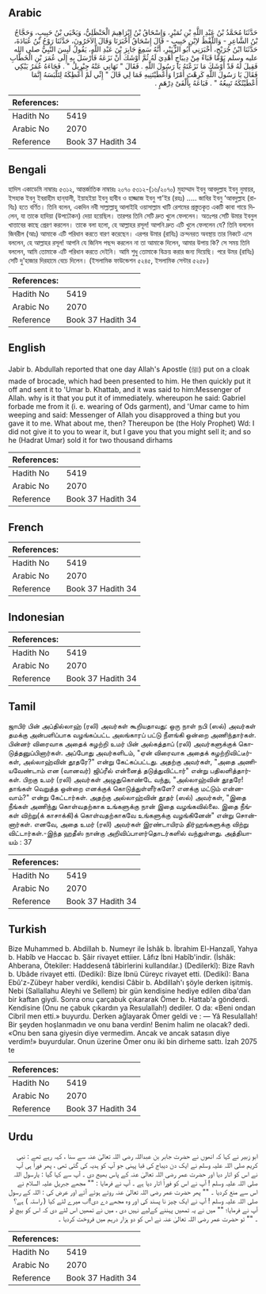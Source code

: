 ## Arabic


<div dir="rtl" lang="ar" style={{fontSize:'larger',backgroundColor:'#f8f9fa',padding:20}}>
حَدَّثَنَا مُحَمَّدُ بْنُ عَبْدِ اللَّهِ بْنِ نُمَيْرٍ، وَإِسْحَاقُ بْنُ إِبْرَاهِيمَ الْحَنْظَلِيُّ، وَيَحْيَى بْنُ حَبِيبٍ، وَحَجَّاجُ بْنُ الشَّاعِرِ - وَاللَّفْظُ لاِبْنِ حَبِيبٍ - قَالَ إِسْحَاقُ أَخْبَرَنَا وَقَالَ الآخَرُونَ، حَدَّثَنَا رَوْحُ بْنُ عُبَادَةَ، حَدَّثَنَا ابْنُ جُرَيْجٍ، أَخْبَرَنِي أَبُو الزُّبَيْرِ، أَنَّهُ سَمِعَ جَابِرَ بْنَ عَبْدِ اللَّهِ، يَقُولُ لَبِسَ النَّبِيُّ صلى الله عليه وسلم يَوْمًا قَبَاءً مِنْ دِيبَاجٍ أُهْدِيَ لَهُ ثُمَّ أَوْشَكَ أَنْ نَزَعَهُ فَأَرْسَلَ بِهِ إِلَى عُمَرَ بْنِ الْخَطَّابِ فَقِيلَ لَهُ قَدْ أَوْشَكَ مَا نَزَعْتَهُ يَا رَسُولَ اللَّهِ ‏.‏ فَقَالَ ‏"‏ نَهَانِي عَنْهُ جِبْرِيلُ ‏"‏ ‏.‏ فَجَاءَهُ عُمَرُ يَبْكِي فَقَالَ يَا رَسُولَ اللَّهِ كَرِهْتَ أَمْرًا وَأَعْطَيْتَنِيهِ فَمَا لِي قَالَ ‏"‏ إِنِّي لَمْ أُعْطِكَهُ لِتَلْبَسَهُ إِنَّمَا أَعْطَيْتُكَهُ تَبِيعُهُ ‏"‏ ‏.‏ فَبَاعَهُ بِأَلْفَىْ دِرْهَمٍ ‏.‏
</div>
<div style={{backgroundColor:'#f8f9fa',padding:20, marginBottom: 10}}><table> <thead> <tr> <th>References:</th> <th></th> </tr> </thead> <tbody><tr><td>Hadith No</td><td>5419</td></tr><tr><td>Arabic No</td><td>2070</td></tr><tr><td>Reference</td><td>Book 37 Hadith 34</td></tr></tbody></table></div>

## Bengali


<div dir="ltr" lang="bn" style={{fontSize:'larger',backgroundColor:'#f8f9fa',padding:20}}>
হাদিস একাডেমি নাম্বারঃ ৫৩১২, আন্তর্জাতিক নাম্বারঃ ২০৭০ ৫৩১২-(১৬/২০৭০) মুহাম্মাদ ইবনু আবদুল্লাহ ইবনু নুমায়র, ইসহাক ইবনু ইবরাহীম হান্‌যালী, ইয়াহইয়া ইবনু হাবীব ও হাজ্জাজ ইবনু শা'ইর (রহঃ) ..... জাবির ইবনু ‘আবদুল্লাহ (রাযিঃ) হতে বর্ণিত। তিনি বলেন, একদিন নবী সাল্লাল্লাহু আলাইহি ওয়াসাল্লাম খাটি রেশমের প্রস্তুতকৃত একটি কাবা গায়ে দিলেন, যা তাকে হাদিয়া (উপঢৌকন) দেয়া হয়েছিল। তারপর তিনি সেটি দ্রুত খুলে ফেললেন। অতঃপর সেটি উমার ইবনুল খাত্তাবের কাছে প্রেরণ করলেন। তাকে বলা হলো, হে আল্লাহর রসূল! আপনি দ্রুত এটি খুলে ফেললেন যে? তিনি বললেন জিবরীল (আঃ) আমাকে এটি পরিধান করতে বারণ করেছেন। এরপর উমার (রাযিঃ) ক্ৰন্দনরত অবস্থায় তার নিকটে এসে বললেন, হে আল্লাহর রসূল! আপনি যে জিনিস পছন্দ করলেন না তা আমাকে দিলেন, আমার উপায় কি? সে সময় তিনি বললেন, আমি তোমাকে এটি পরিধান করতে দেইনি। আমি শুধু তোমাকে বিক্রয় করার জন্য দিয়েছি। পরে উমর (রাযিঃ) সেটি দু'হাজার দিরহামে বেচে দিলেন। (ইসলামিক ফাউন্ডেশন ৫২৪৫, ইসলামিক সেন্টার ৫২৫৮)
</div>
<div style={{backgroundColor:'#f8f9fa',padding:20, marginBottom: 10}}><table> <thead> <tr> <th>References:</th> <th></th> </tr> </thead> <tbody><tr><td>Hadith No</td><td>5419</td></tr><tr><td>Arabic No</td><td>2070</td></tr><tr><td>Reference</td><td>Book 37 Hadith 34</td></tr></tbody></table></div>

## English


<div dir="ltr" lang="en" style={{fontSize:'larger',backgroundColor:'#f8f9fa',padding:20}}>
Jabir b. Abdullah reported that one day Allah's Apostle (ﷺ) put on a cloak made of brocade, which had been presented to him. He then quickly put it off and sent it to 'Umar b. Khattab, and it was said to him:Messenger of Allah. why is it that you put it of immediately. whereupon he said: Gabriel forbade me from it (i. e. wearing of Ods garment), and 'Umar came to him weeping and said: Messenger of Allah you disapproved a thing but you gave it to me. What about me, then? Thereupon be (the Holy Prophet) Wd: I did not give it to you to wear it, but I gave you that you might sell it; and so he (Hadrat Umar) sold it for two thousand dirhams
</div>
<div style={{backgroundColor:'#f8f9fa',padding:20, marginBottom: 10}}><table> <thead> <tr> <th>References:</th> <th></th> </tr> </thead> <tbody><tr><td>Hadith No</td><td>5419</td></tr><tr><td>Arabic No</td><td>2070</td></tr><tr><td>Reference</td><td>Book 37 Hadith 34</td></tr></tbody></table></div>

## French


<div dir="ltr" lang="fr" style={{fontSize:'larger',backgroundColor:'#f8f9fa',padding:20}}>

</div>
<div style={{backgroundColor:'#f8f9fa',padding:20, marginBottom: 10}}><table> <thead> <tr> <th>References:</th> <th></th> </tr> </thead> <tbody><tr><td>Hadith No</td><td>5419</td></tr><tr><td>Arabic No</td><td>2070</td></tr><tr><td>Reference</td><td>Book 37 Hadith 34</td></tr></tbody></table></div>

## Indonesian


<div dir="ltr" lang="id" style={{fontSize:'larger',backgroundColor:'#f8f9fa',padding:20}}>

</div>
<div style={{backgroundColor:'#f8f9fa',padding:20, marginBottom: 10}}><table> <thead> <tr> <th>References:</th> <th></th> </tr> </thead> <tbody><tr><td>Hadith No</td><td>5419</td></tr><tr><td>Arabic No</td><td>2070</td></tr><tr><td>Reference</td><td>Book 37 Hadith 34</td></tr></tbody></table></div>

## Tamil


<div dir="ltr" lang="ta" style={{fontSize:'larger',backgroundColor:'#f8f9fa',padding:20}}>
ஜாபிர் பின் அப்தில்லாஹ் (ரலி) அவர்கள் கூறியதாவது: ஒரு நாள் நபி (ஸல்) அவர்கள் தமக்கு அன்பளிப்பாக வழங்கப்பட்ட அலங்காரப் பட்டு நீளங்கி ஒன்றை அணிந்தார்கள். பின்னர் விரைவாக அதைக் கழற்றி உமர் பின் அல்கத்தாப் (ரலி) அவர்களுக்குக் கொடுத்தனுப்பினார்கள். அப்போது அவர்களிடம், "ஏன் விரைவாக அதைக் கழற்றிவிட்டீர்கள், அல்லாஹ்வின் தூதரே?" என்று கேட்கப்பட்டது. அதற்கு அவர்கள், "அதை அணியவேண்டாம் என (வானவர்) ஜிப்ரீல் என்னைத் தடுத்துவிட்டார்" என்று பதிலளித்தார்கள். பிறகு உமர் (ரலி) அவர்கள் அழுதுகொண்டே வந்து, "அல்லாஹ்வின் தூதரே! தாங்கள் வெறுத்த ஒன்றை எனக்குக் கொடுத்துள்ளீர்களே? எனக்கு மட்டும் என்னவாம்?" என்று கேட்டார்கள். அதற்கு அல்லாஹ்வின் தூதர் (ஸல்) அவர்கள், "இதை நீங்கள் அணிந்து கொள்வதற்காக உங்களுக்கு நான் இதை வழங்கவில்லை. இதை நீங்கள் விற்று(க் காசாக்கி)க் கொள்வதற்காகவே உங்களுக்கு வழங்கினேன்" என்று சொன்னார்கள். எனவே, அதை உமர் (ரலி) அவர்கள் இரண்டாயிரம் திர்ஹங்களுக்கு விற்று விட்டார்கள்.-இந்த ஹதீஸ் நான்கு அறிவிப்பாளர்தொடர்களில் வந்துள்ளது. அத்தியாயம் : 37
</div>
<div style={{backgroundColor:'#f8f9fa',padding:20, marginBottom: 10}}><table> <thead> <tr> <th>References:</th> <th></th> </tr> </thead> <tbody><tr><td>Hadith No</td><td>5419</td></tr><tr><td>Arabic No</td><td>2070</td></tr><tr><td>Reference</td><td>Book 37 Hadith 34</td></tr></tbody></table></div>

## Turkish


<div dir="ltr" lang="tr" style={{fontSize:'larger',backgroundColor:'#f8f9fa',padding:20}}>
Bize Muhammed b. Abdillah b. Numeyr ile İshâk b. İbrahim El-Hanzalî, Yahya b. Habîb ve Haccac b. Şâir rivayet ettiier. Lâfız İbni Habîb'indir. (İshâk: Ahberana, Ötekiler: Haddesenâ tâbirlerini kullandılar.) (Dedilerkî): Bize Ravh b. Ubâde rivayet etti. (Dediki): Bize Ibnü Cüreyc rivayet etti. (Dediki): Bana Ebû'z-Zübeyr haber verdiki, kendisi Câbir b. Abdillah'ı şöyle derken işitmiş. Nebi (Sallallahu Aleyhi ve Sellem) bir gün kendisine hediye edilen diba'dan bir kaftan giydi. Sonra onu çarçabuk çıkararak Ömer b. Hattab'a gönderdi. Kendisine (Onu ne çabuk çıkardın ya Resulallah!) dediler. O da: «Beni ondan Cibril men etti.» buyurdu. Derken ağlayarak Ömer geldi ve : — Yâ Resulallah! Bir şeyden hoşlanmadın ve onu bana verdin! Benim halim ne olacak? dedi. «Onu ben sana giyesin diye vermedim. Ancak ve ancak satasın diye verdim!» buyurdular. Onun üzerine Ömer onu iki bin dirheme sattı. İzah 2075 te
</div>
<div style={{backgroundColor:'#f8f9fa',padding:20, marginBottom: 10}}><table> <thead> <tr> <th>References:</th> <th></th> </tr> </thead> <tbody><tr><td>Hadith No</td><td>5419</td></tr><tr><td>Arabic No</td><td>2070</td></tr><tr><td>Reference</td><td>Book 37 Hadith 34</td></tr></tbody></table></div>

## Urdu


<div dir="rtl" lang="ur" style={{fontSize:'larger',backgroundColor:'#f8f9fa',padding:20}}>
ابو زبیر نے کہا کہ انھوں نے حضرت جابر بن عبداللہ رضی اللہ تعالیٰ عنہ سے سنا ، کہہ رہے تھے : نبی کریم صلی اللہ علیہ وسلم نے ایک دن دیباج کی قبا پہنی جو آپ کو ہدیہ کی گئی تھی ، پھر فوراً ہی آپ نے اس کو اتار دیا اور حضرت عمر رضی اللہ تعالیٰ عنہ کے پاس بھیج دی ۔ آپ سے کہا گیا : یارسول اللہ صلی اللہ علیہ وسلم ! آپ نے اس کو فوراً اتار دیا ہے ۔ آپ نے فرمایا : "" مجھے جبریل علیہ السلام نے اس سے منع کردیا ۔ "" پھر حضرت عمر رضی اللہ تعالیٰ عنہ روتے ہوئے آئے اور عرض کی : اللہ کے رسول صلی اللہ علیہ وسلم ! آپ نے ایک چیز نا پسند کی اور وہ مجھے دے دی!اب میرے لئے کیا ( راستہ ) ہے؟آپ نے فرمایا؛ "" میں نے یہ تمھیں پہننے کےلیے نہیں دی ، میں نے تمھیں اس لئے دی کہ اس کو بیچ لو ۔ "" تو حضرت عمر رضی اللہ تعالیٰ عنہ نے اس کو دو ہزار درہم میں فروخت کردیا ۔
</div>
<div style={{backgroundColor:'#f8f9fa',padding:20, marginBottom: 10}}><table> <thead> <tr> <th>References:</th> <th></th> </tr> </thead> <tbody><tr><td>Hadith No</td><td>5419</td></tr><tr><td>Arabic No</td><td>2070</td></tr><tr><td>Reference</td><td>Book 37 Hadith 34</td></tr></tbody></table></div>